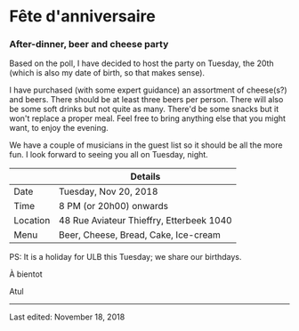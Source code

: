 # Fête d'anniversaire
### After-dinner, beer and cheese party

Based on the poll, I have decided to host the party on Tuesday, the 20th (which is also my date of birth, so that makes sense).

I have purchased (with some expert guidance) an assortment of cheese(s?) and beers.  There should be at least three beers per person. There will also be some soft drinks but not quite as many. There'd be some snacks but it won't replace a proper meal. Feel free to bring anything else that you might want, to enjoy the evening. 

We have a couple of musicians in the guest list so it should be all the more fun. I look forward to seeing you all on Tuesday, night.



|          | Details                                  |
| -------- | ---------------------------------------- |
| Date     | Tuesday, Nov 20, 2018                    |
| Time     | 8 PM (or 20h00) onwards                  |
| Location | 48 Rue Aviateur Thieffry, Etterbeek 1040 |
| Menu     | Beer, Cheese, Bread, Cake, Ice-cream     |



PS: It is a holiday for ULB this Tuesday; we share our birthdays.





À bientot

Atul

















---
Last edited: November 18, 2018